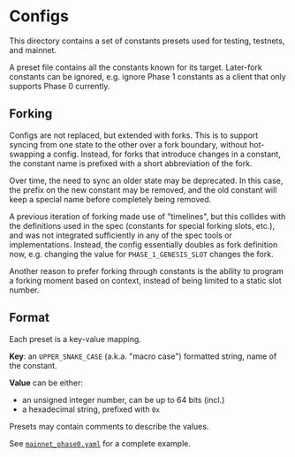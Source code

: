 # Configs

This directory contains a set of constants presets used for testing, testnets, and mainnet.

A preset file contains all the constants known for its target.
Later-fork constants can be ignored, e.g. ignore Phase 1 constants as a client that only supports Phase 0 currently.


## Forking

Configs are not replaced, but extended with forks. This is to support syncing from one state to the other over a fork boundary, without hot-swapping a config.
Instead, for forks that introduce changes in a constant, the constant name is prefixed with a short abbreviation of the fork.

Over time, the need to sync an older state may be deprecated.
In this case, the prefix on the new constant may be removed, and the old constant will keep a special name before completely being removed.

A previous iteration of forking made use of "timelines", but this collides with the definitions used in the spec (constants for special forking slots, etc.), and was not integrated sufficiently in any of the spec tools or implementations.
Instead, the config essentially doubles as fork definition now, e.g. changing the value for `PHASE_1_GENESIS_SLOT` changes the fork.

Another reason to prefer forking through constants is the ability to program a forking moment based on context, instead of being limited to a static slot number.

 
## Format

Each preset is a key-value mapping.

**Key**: an `UPPER_SNAKE_CASE` (a.k.a. "macro case") formatted string, name of the constant.

**Value** can be either:
 - an unsigned integer number, can be up to 64 bits (incl.)
 - a hexadecimal string, prefixed with `0x`

Presets may contain comments to describe the values.

See [`mainnet_phase0.yaml`](./mainnet_phase0.yaml) for a complete example.

